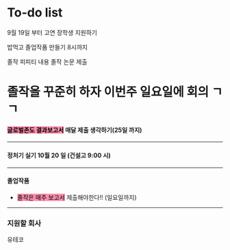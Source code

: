 # To-do list

9월 19일 부터
고연 장학생 지원하기


밥먹고
졸업작품 만들기
8시까지


졸작 피피티 내용
졸작 논문 제출


# 졸작을 꾸준히 하자 이번주 일요일에 회의 ㄱㄱ


#### <mark style="background: #FF5582A6;">글로벌존도 결과보고서</mark> 매달 제출 생각하기(25일 까지)


----

#### 정처기 실기 10월 20 일 (건설고 9:00 시)


----

#### 졸업작품

- <mark style="background: #FF5582A6;">졸작은 매주 보고서</mark> 제출해야한다!! (일요일까지)

----

### 지원할 회사

유테코

